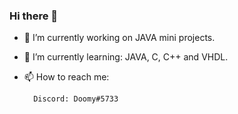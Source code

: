 ### Hi there 👋

- 🔭 I’m currently working on JAVA mini projects.
- 🌱 I’m currently learning: JAVA, C, C++ and VHDL.
- 📫 How to reach me: 

        Discord: Doomy#5733
